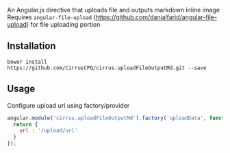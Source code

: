 An Angular.js directive that uploads file and outputs markdown inline image   
Requires `angular-file-upload` (https://github.com/danialfarid/angular-file-upload) for file uploading portion

## Installation 

`bower install https://github.com/CirrusCPQ/cirrus.uploadFileOutputMd.git --save`

## Usage

Configure upload url using factory/provider

```javascript
angular.module('cirrus.uploadFileOutputMd').factory('uploadData', function(){
  return {
    url : '/upload/url'
  }
});
```
